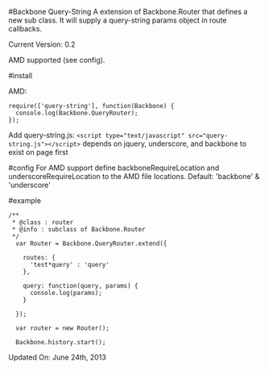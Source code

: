 #Backbone Query-String
A extension of Backbone.Router that defines a new sub class. It will supply a query-string params object in route callbacks.

Current Version: 0.2

AMD supported (see config).

#install

AMD:
  ```
  require(['query-string'], function(Backbone) {
    console.log(Backbone.QueryRouter);
  });
  ```

Add query-string.js:
`<script type="text/javascript" src="query-string.js"></script>`
depends on jquery, underscore, and backbone to exist on page first

#config
For AMD support define backboneRequireLocation and underscoreRequireLocation to the AMD file locations. Default: 'backbone' & 'underscore'

#example
```
/**
 * @class : router
 * @info : subclass of Backbone.Router
 */
  var Router = Backbone.QueryRouter.extend({

    routes: {
      'test*query' : 'query'
    },

    query: function(query, params) {
      console.log(params);
    }

  });

  var router = new Router();

  Backbone.history.start();
```

Updated On: June 24th, 2013
